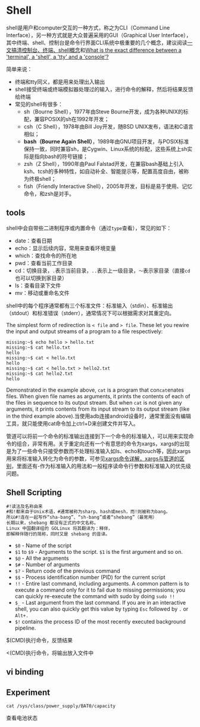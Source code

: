# Shell

shell是用户和computer交互的一种方式，称之为CLI（Command Line Interface），另一种方式就是大众普遍采用的GUI（Graphical User Interface），其中终端、shell、控制台是命令行界面CLI系统中极重要的几个概念，建议阅读[一文搞清控制台、终端、shell概念](https://zhuanlan.zhihu.com/p/61369678)和[What is the exact difference between a 'terminal', a 'shell', a 'tty' and a 'console'?](https://unix.stackexchange.com/questions/4126/what-is-the-exact-difference-between-a-terminal-a-shell-a-tty-and-a-con)

简单来说：

* 终端和tty同义，都是用来处理出入输出
* shell接受终端或终端模拟器处理过的输入，进行命令的解释，然后将结果反馈给终端
* 常见的shell有很多：
  * sh（Bourne Shell），1977年由Steve Bourne开发，成为各种UNIX的标配，兼容POSIX的sh在1992年开发；
  * csh（C Shell），1978年由Bill Joy开发，随BSD UNIX发布，语法和C语言相似；
  * **bash（Bourne Again Shell）**，1989年由GNU项目开发，与POSIX标准保持一致，同时兼容sh，是Cygwin、Linux系统的标配，这些系统上sh实际是指向bash的符号链接；
  * zsh（Z Shell），1990年由Paul Falstad开发，在兼容bash基础上引入ksh、tcsh的多种特性，如自动补全、智能提示等，配置高度自由，被称为终极shell；
  * fish（Friendly Interactive Shell），2005年开发，目标是易于使用、记忆命令，和zsh是对手。

## tools

shell中会自带些二进制程序或内置命令（通过`type`查看），常见的如下：

* date：查看日期
* echo：显示后续内容，常用来查看环境变量
* which：查找命令的所在地
* pwd：查看当前工作目录
* cd：切换目录，`.`表示当前目录，`..`表示上一级目录，`～`表示家目录（直接`cd`也可以切换到家目录）
* ls：查看目录下文件
* mv：移动或重命名文件

shell中的每个程序通常都有三个标准文件：标准输入（stdin）、标准输出（stdout）和标准错误（stderr），通常情况下可以根据需求对其重定向。

The simplest form of redirection is `< file` and `> file`. These let you rewire the input and output streams of a program to a file respectively:

```shell
missing:~$ echo hello > hello.txt
missing:~$ cat hello.txt
hello
missing:~$ cat < hello.txt
hello
missing:~$ cat < hello.txt > hello2.txt
missing:~$ cat hello2.txt
hello
```

Demonstrated in the example above, `cat` is a program that con`cat`enates files. When given file names as arguments, it prints the contents of each of the files in sequence to its output stream. But when `cat` is not given any arguments, it prints contents from its input stream to its output stream (like in the third example above).当使用adb连接android设备时，通常里面没有编辑工具，就只能使用cat命令加上ctrl+D来创建文件并写入。

管道可以将前一个命令的标准输出连接到下一个命令的标准输入，可以用来实现命令的组合，非常有用。关于重定向还有一个有意思的命令为xargs，xargs的出现是为了一些命令只接受参数而不处理标准输入如ls、echo和touch等，因此xargs用来将标准输入转化为命令的参数，可参见[xargs命令详解，xargs与管道的区别](https://blog.csdn.net/tjcwt2011/article/details/120778078)，里面还有-作为标准输入的用法和一般程序读命令行参数和标准输入的优先级问题。

## Shell Scripting

```markdown
#!读法及名称由来
#和!都来自于Unix术语，#通常被称为sharp、hash或mesh，而!则被称为bang。
所以#!连在一起写作“sha-bang”、“sh-bang”或者“shebang”（最常用）
长期以来，shebang 都没有正式的中文名称。
Linux 中国翻译组的 GOLinux 将其翻译为：释伴，
即解释伴随行的简称，同时又是 shebang 的音译。
```

- `$0` - Name of the script
- `$1` to `$9` - Arguments to the script. `$1` is the first argument and so on.
- `$@` - All the arguments
- `$#` - Number of arguments
- `$?` - Return code of the previous command
- `$$` - Process identification number (PID) for the current script
- `!!` - Entire last command, including arguments. A common pattern is to execute a command only for it to fail due to missing permissions; you can quickly re-execute the command with sudo by doing `sudo !!`
- `$_` - Last argument from the last command. If you are in an interactive shell, you can also quickly get this value by typing `Esc` followed by `.` or `Alt+.`
- `$!` contains the process ID of the most recently executed background pipeline.

$(CMD)执行命令，反馈结果

<(CMD)执行命令，将输出放入文件中

## vi binding

## Experiment

```shell
cat /sys/class/power_supply/BAT0/capacity
```

查看电池状态
